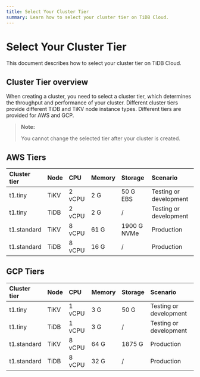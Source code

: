 ```yaml
---
title: Select Your Cluster Tier
summary: Learn how to select your cluster tier on TiDB Cloud.
---
```


# Select Your Cluster Tier

This document describes how to select your cluster tier on TiDB Cloud.

## Cluster Tier overview

When creating a cluster, you need to select a cluster tier, which determines the throughput and performance of your cluster. Different cluster tiers provide different TiDB and TiKV node instance types. Different tiers are provided for AWS and GCP.

> **Note:**
>
> You cannot change the selected tier after your cluster is created.

## AWS Tiers

| Cluster tier | Node | CPU | Memory | Storage | Scenario |
| :-- | :-- | :-- | :-- | :-- | :-- |
| t1.tiny | TiKV | 2 vCPU | 2 G | 50 G EBS | Testing or development |
| t1.tiny | TiDB | 2 vCPU | 2 G | / | Testing or development |
| t1.standard | TiKV | 8 vCPU | 61 G | 1900 G NVMe | Production |
| t1.standard | TiDB | 8 vCPU | 16 G | / | Production |

## GCP Tiers

| Cluster tier | Node | CPU | Memory | Storage | Scenario |
| :-- | :-- | :-- | :-- | :-- | :-- |
| t1.tiny | TiKV | 1 vCPU | 3 G | 50 G | Testing or development|
| t1.tiny | TiDB | 1 vCPU | 3 G | / | Testing or development|
| t1.standard | TiKV | 8 vCPU | 64 G | 1875 G | Production |
| t1.standard | TiDB | 8 vCPU | 32 G | / | Production |
